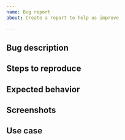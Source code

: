 ```yaml
---
name: Bug report
about: Create a report to help us improve

---
```


## Bug description
<!-- A clear and concise description of what the bug is. -->

## Steps to reproduce
<!-- Where did you encounter the bug/What url or website caused the bug to appear? -->

## Expected behavior
<!-- A clear and concise description of what you expected to happen. -->

## Screenshots
<!-- If applicable, add screenshots to help explain your problem. -->

## Use case
<!-- Provide some information about your use case. -->
